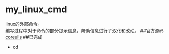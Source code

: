 my_linux_cmd
============
linux的外部命令。    
编写过程中对于命令的部分提示信息，帮助信息进行了汉化和改动。
##官方源码
[coreuils](http://ftp.gnu.org/gnu/coreutils/)
##已完成
* cd
